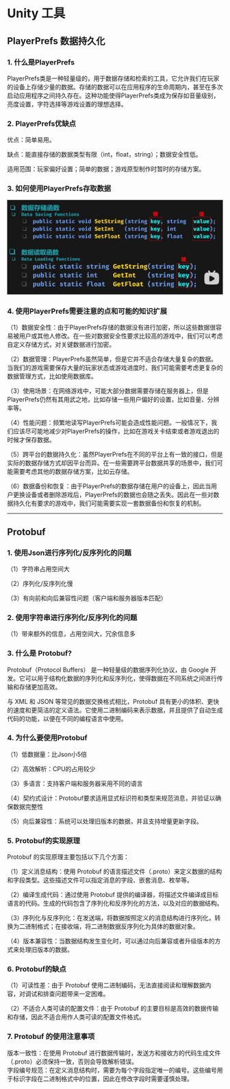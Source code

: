 # Unity 工具

## PlayerPrefs 数据持久化

### 1. 什么是PlayerPrefs
PlayerPrefs类是一种轻量级的，用于数据存储和检索的工具，它允许我们在玩家的设备上存储少量的数据。存储的数据可以在应用程序的生命周期内，甚至在多次启动应用程序之间持久存在。这种功能使得PlayerPrefs类成为保存如音量级别，亮度设置，字符选择等游戏设置的理想选择。

### 2. PlayerPrefs优缺点
优点：简单易用。

缺点：能直接存储的数据类型有限（int，float，string）；数据安全性低。

适用范围：玩家偏好设置；简单的数据；游戏原型制作时暂时的存储方案。

### 3. 如何使用PlayerPrefs存取数据

![alt text](image-3.png)

### 4. 使用PlayerPrefs需要注意的点和可能的知识扩展 

（1）数据安全性：由于PlayerPrefs存储的数据没有进行加密，所以这些数据很容易被用户或其他人修改。在一些对数据安全性要求比较高的游戏中，我们可以考虑自定义存储方式，对关键数据进行加密。

（2）数据管理：PlayerPrefs虽然简单，但是它并不适合存储大量复杂的数据。当我们的游戏需要保存大量的玩家状态或游戏进度时，我们可能需要考虑更复杂的数据管理方式，比如使用数据库。

（3）使用场景：在网络游戏中，可能大部分数据需要存储在服务器上，但是PlayerPrefs仍然有其用武之地，比如存储一些用户偏好的设置，比如音量、分辨率等。

（4）性能问题：频繁地读写PlayerPrefs可能会造成性能问题。一般情况下，我们应该尽可能地减少对PlayerPrefs的操作，比如在游戏关卡结束或者游戏退出的时候才保存数据。

（5）跨平台的数据持久化：虽然PlayerPrefs在不同的平台上有一致的接口，但是实际的数据存储方式却因平台而异。在一些需要跨平台数据共享的场景中，我们可能需要考虑其他的数据存储方案，比如云存储。

（6）数据备份和恢复：由于PlayerPrefs的数据存储在用户的设备上，因此当用户更换设备或者删除游戏后，PlayerPrefs的数据也会随之丢失。因此在一些对数据持久化有要求的游戏中，我们可能需要实现一套数据备份和恢复的机制。


-------------------------------

## Protobuf

### 1. 使用Json进行序列化/反序列化的问题
（1）字符串占用空间大

（2）序列化/反序列化慢

（3）有向前和向后兼容性问题（客户端和服务器版本匹配）

### 2. 使用字符串进行序列化/反序列化的问题
（1）带来额外的信息，占用空间大，冗余信息多

### 3. 什么是 Protobuf?
Protobuf（Protocol Buffers） 是一种轻量级的数据序列化协议，由 Google 开发。它可以用于结构化数据的序列化和反序列化，使得数据在不同系统之间进行传输和存储更加高效。

与 XML 和 JSON 等常见的数据交换格式相比，Protobuf 具有更小的体积、更快的速度和更简洁的定义语法。它使用二进制编码来表示数据，并且提供了自动生成代码的功能，以便在不同的编程语言中使用。

### 4. 为什么要使用Protobuf
（1）低数据量：比Json小5倍

（2）高效解析：CPU的占用较少

（3）多语言：支持客户端和服务器采用不同的语言

（4）契约式设计：Protobuf要求适用显式标识符和类型来规范消息，并验证以确保数据完整性

（5）向后兼容性：系统可以处理旧版本的数据，并且支持增量更新字段。     

### 5. Protobuf的实现原理
Protobuf 的实现原理主要包括以下几个方面：

（1）定义消息结构：使用 Protobuf 的语言描述文件（.proto）来定义数据的结构和字段类型。这些描述文件可以指定消息的字段、嵌套消息、枚举等。     
  
（2）编译生成代码：通过使用 Protobuf 提供的编译器，将描述文件编译成目标语言的代码。生成的代码包含了序列化和反序列化的方法，以及对应的数据结构。     

（3）序列化与反序列化：在发送端，将数据按照定义的消息结构进行序列化，转换为二进制格式；在接收端，将二进制数据反序列化为具体的数据对象。     
  
（4）版本兼容性：当数据结构发生变化时，可以通过向后兼容或者升级版本的方式来处理旧版本的数据。     

### 6. Protobuf的缺点
（1）可读性差：由于 Protobuf 使用二进制编码，无法直接阅读和理解数据内容，对调试和排查问题带来一定困难。     

（2）不适合人类可读的配置文件：由于 Protobuf 的主要目标是高效的数据传输和存储，因此不适合用作人类可读的配置文件格式。     

### 7. Protobuf 的使用注意事项
  版本一致性：在使用 Protobuf 进行数据传输时，发送方和接收方的代码生成文件（.proto）必须保持一致，否则会导致解析错误。     
  字段编号规范：在定义消息结构时，需要为每个字段指定唯一的编号。这些编号用于标识字段在二进制格式中的位置，因此在修改字段时需要谨慎处理。     

